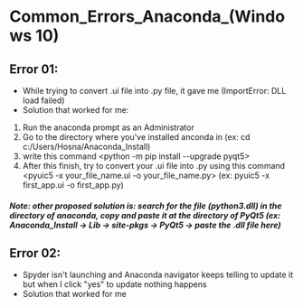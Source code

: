 # Common_Errors_Anaconda_(Windows 10)
## Error 01:
* While trying to convert .ui file into .py file, it gave me (ImportError: DLL load failed)
* Solution that worked for me: 
1) Run the anaconda prompt as an Administrator
2) Go to the directory where you've installed anconda in (ex: cd c:/Users/Hosna/Anaconda_Install)
3) write this command <python -m pip install --upgrade pyqt5>
4) After this finish, try to convert your .ui file into .py using this command <pyuic5 -x your_file_name.ui -o your_file_name.py> (ex: pyuic5 -x first_app.ui -o first_app.py)

##### Note: other proposed solution is: search for the file (python3.dll) in the directory of anaconda, copy and paste it at the directory of PyQt5 (ex: Anaconda_Install -> Lib -> site-pkgs -> PyQt5 -> paste the .dll file here)

## Error 02:
* Spyder isn't launching and Anaconda navigator keeps telling to update it but when I click "yes" to update nothing happens
* Solution that worked for me